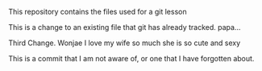 This repository contains the files used for a git lesson

This is a change to an existing file that git has already tracked. papa...
       
Third Change. Wonjae
I love my wife so much
she is so cute and sexy

This is a commit that I am not aware of, or one that I have forgotten about.

